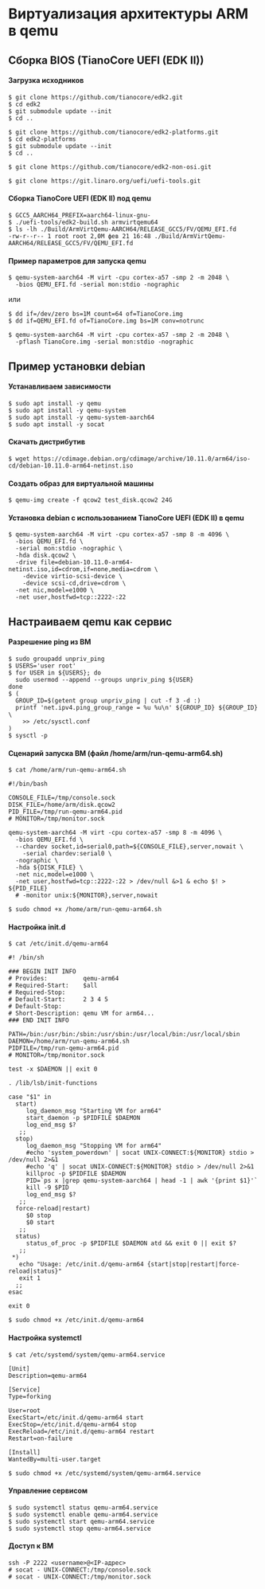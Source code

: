 # Виртуализация архитектуры ARM в qemu

## Сборка BIOS (TianoCore UEFI (EDK II))
#### Загрузка исходников
```
$ git clone https://github.com/tianocore/edk2.git
$ cd edk2
$ git submodule update --init
$ cd ..

$ git clone https://github.com/tianocore/edk2-platforms.git
$ cd edk2-platforms
$ git submodule update --init
$ cd ..

$ git clone https://github.com/tianocore/edk2-non-osi.git

$ git clone https://git.linaro.org/uefi/uefi-tools.git
```
#### Сборка TianoCore UEFI (EDK II) под qemu
```
$ GCC5_AARCH64_PREFIX=aarch64-linux-gnu-
$ ./uefi-tools/edk2-build.sh armvirtqemu64
$ ls -lh ./Build/ArmVirtQemu-AARCH64/RELEASE_GCC5/FV/QEMU_EFI.fd
-rw-r--r-- 1 root root 2,0M фев 21 16:48 ./Build/ArmVirtQemu-AARCH64/RELEASE_GCC5/FV/QEMU_EFI.fd
```
#### Пример параметров для запуска qemu
```
$ qemu-system-aarch64 -M virt -cpu cortex-a57 -smp 2 -m 2048 \
  -bios QEMU_EFI.fd -serial mon:stdio -nographic
```
или  
```
$ dd if=/dev/zero bs=1M count=64 of=TianoCore.img
$ dd if=QEMU_EFI.fd of=TianoCore.img bs=1M conv=notrunc

$ qemu-system-aarch64 -M virt -cpu cortex-a57 -smp 2 -m 2048 \
  -pflash TianoCore.img -serial mon:stdio -nographic
```

## Пример установки debian
#### Устанавливаем зависимости
```
$ sudo apt install -y qemu
$ sudo apt install -y qemu-system
$ sudo apt install -y qemu-system-aarch64
$ sudo apt install -y socat
```
#### Скачать дистрибутив
```
$ wget https://cdimage.debian.org/cdimage/archive/10.11.0/arm64/iso-cd/debian-10.11.0-arm64-netinst.iso
```
#### Создать образ для виртуальной машины
```
$ qemu-img create -f qcow2 test_disk.qcow2 24G
```
#### Установка debian с использованием TianoCore UEFI (EDK II) в qemu
```
$ qemu-system-aarch64 -M virt -cpu cortex-a57 -smp 8 -m 4096 \
  -bios QEMU_EFI.fd \
  -serial mon:stdio -nographic \
  -hda disk.qcow2 \
  -drive file=debian-10.11.0-arm64-netinst.iso,id=cdrom,if=none,media=cdrom \
    -device virtio-scsi-device \
    -device scsi-cd,drive=cdrom \
  -net nic,model=e1000 \
  -net user,hostfwd=tcp::2222-:22
```
## Настраиваем qemu как сервис
#### Разрешение ping из ВМ
```
$ sudo groupadd unpriv_ping
$ USERS='user root'
$ for USER in ${USERS}; do
  sudo usermod --append --groups unpriv_ping ${USER}
done
$ (
  GROUP_ID=$(getent group unpriv_ping | cut -f 3 -d :)
  printf 'net.ipv4.ping_group_range = %u %u\n' ${GROUP_ID} ${GROUP_ID} \
    >> /etc/sysctl.conf
)
$ sysctl -p
```
#### Сценарий запуска ВМ (файл /home/arm/run-qemu-arm64.sh)
```
$ cat /home/arm/run-qemu-arm64.sh
```
```
#!/bin/bash

CONSOLE_FILE=/tmp/console.sock
DISK_FILE=/home/arm/disk.qcow2
PID_FILE=/tmp/run-qemu-arm64.pid
# MONITOR=/tmp/monitor.sock

qemu-system-aarch64 -M virt -cpu cortex-a57 -smp 8 -m 4096 \
  -bios QEMU_EFI.fd \
  --chardev socket,id=serial0,path=${CONSOLE_FILE},server,nowait \
    -serial chardev:serial0 \
  -nographic \
  -hda ${DISK_FILE} \
  -net nic,model=e1000 \
  -net user,hostfwd=tcp::2222-:22 > /dev/null &>1 & echo $! > ${PID_FILE}
  # -monitor unix:${MONITOR},server,nowait
```
```
$ sudo chmod +x /home/arm/run-qemu-arm64.sh
```
#### Настройка init.d
```
$ cat /etc/init.d/qemu-arm64
```
```
#! /bin/sh

### BEGIN INIT INFO
# Provides:          qemu-arm64
# Required-Start:    $all
# Required-Stop:
# Default-Start:     2 3 4 5
# Default-Stop:
# Short-Description: qemu VM for arm64...
### END INIT INFO

PATH=/bin:/usr/bin:/sbin:/usr/sbin:/usr/local/bin:/usr/local/sbin
DAEMON=/home/arm/run-qemu-arm64.sh
PIDFILE=/tmp/run-qemu-arm64.pid
# MONITOR=/tmp/monitor.sock

test -x $DAEMON || exit 0

. /lib/lsb/init-functions

case "$1" in
  start)
     log_daemon_msg "Starting VM for arm64" 
     start_daemon -p $PIDFILE $DAEMON
     log_end_msg $?
   ;;
  stop)
     log_daemon_msg "Stopping VM for arm64" 
     #echo 'system_powerdown' | socat UNIX-CONNECT:${MONITOR} stdio > /dev/null 2>&1
     #echo 'q' | socat UNIX-CONNECT:${MONITOR} stdio > /dev/null 2>&1
     killproc -p $PIDFILE $DAEMON
     PID=`ps x |grep qemu-system-aarch64 | head -1 | awk '{print $1}'`
     kill -9 $PID
     log_end_msg $?
   ;;
  force-reload|restart)
     $0 stop
     $0 start
   ;;
  status)
     status_of_proc -p $PIDFILE $DAEMON atd && exit 0 || exit $?
   ;;
 *)
   echo "Usage: /etc/init.d/qemu-arm64 {start|stop|restart|force-reload|status}" 
   exit 1
  ;;
esac

exit 0
```
```
$ sudo chmod +x /etc/init.d/qemu-arm64
```
#### Настройка systemctl
```
$ cat /etc/systemd/system/qemu-arm64.service
```
```
[Unit]
Description=qemu-arm64

[Service]
Type=forking

User=root
ExecStart=/etc/init.d/qemu-arm64 start
ExecStop=/etc/init.d/qemu-arm64 stop
ExecReload=/etc/init.d/qemu-arm64 restart
Restart=on-failure

[Install]
WantedBy=multi-user.target
```
```
$ sudo chmod +x /etc/systemd/system/qemu-arm64.service
```
#### Управление сервисом
```
$ sudo systemctl status qemu-arm64.service
$ sudo systemctl enable qemu-arm64.service
$ sudo systemctl start qemu-arm64.service
$ sudo systemctl stop qemu-arm64.service
```
#### Доступ к ВМ
```
ssh -P 2222 <username>@<IP-адрес>
# socat - UNIX-CONNECT:/tmp/console.sock
# socat - UNIX-CONNECT:/tmp/monitor.sock
```
